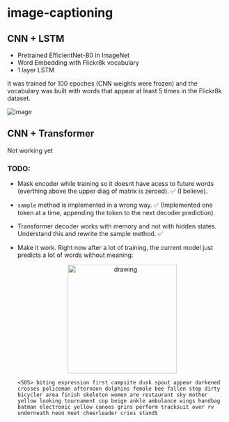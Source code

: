 # image-captioning

## CNN + LSTM

- Pretrained EfficientNet-B0 in ImageNet
- Word Embedding with Flickr8k vocabulary
- 1 layer LSTM

It was trained for 100 epoches (CNN weights were frozen) and the vocabulary was built with words that appear at least 5 times in the Flickr8k dataset.

![image](https://user-images.githubusercontent.com/56324869/198848257-d981dd83-d362-491a-bbf0-f7ec305798ee.png)


## CNN + Transformer
Not working yet
### TODO:
- Mask encoder while training so it doesnt have acess to future words  (everthing above the upper diag of matrix is zeroed). ✅ (I believe).

- ```sample``` method is implemented in a wrong way. ✅ (Implemented one token at a time, appending the token to the next decoder prediction).

- Transformer decoder works with memory and not with hidden states. Understand this and rewrite the sample method. ✅

- Make it work. Right now after a lot of training, the current model just predicts a lot of words without meaning:
    <p align="center">
    <img src="https://user-images.githubusercontent.com/56324869/211156154-13c0d5ff-6aa5-45dd-8329-16f419225401.png" alt="drawing" width="250"/>
    </p>

    ```
    <SOS> biting expression first campsite dusk spout appear darkened crosses policeman afternoon dolphins female bee fallen step dirty bicycler area finish skeleton women are restaurant sky mother yellow looking tournament cop beige ankle ambulance wings handbag batman electronic yellow canoes grins perform tracksuit over rv underneath neon meet cheerleader cries standS
    ```